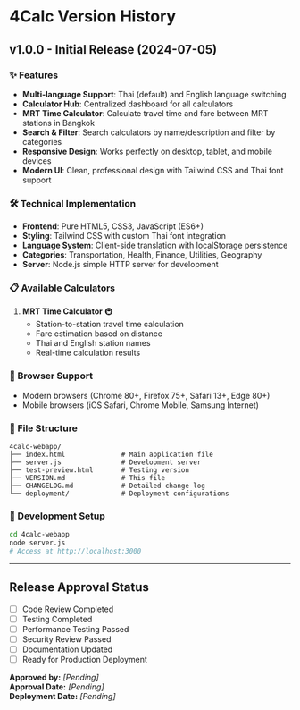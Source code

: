 # 4Calc Version History

## v1.0.0 - Initial Release (2024-07-05)

### ✨ Features
- **Multi-language Support**: Thai (default) and English language switching
- **Calculator Hub**: Centralized dashboard for all calculators
- **MRT Time Calculator**: Calculate travel time and fare between MRT stations in Bangkok
- **Search & Filter**: Search calculators by name/description and filter by categories
- **Responsive Design**: Works perfectly on desktop, tablet, and mobile devices
- **Modern UI**: Clean, professional design with Tailwind CSS and Thai font support

### 🛠️ Technical Implementation
- **Frontend**: Pure HTML5, CSS3, JavaScript (ES6+)
- **Styling**: Tailwind CSS with custom Thai font integration
- **Language System**: Client-side translation with localStorage persistence
- **Categories**: Transportation, Health, Finance, Utilities, Geography
- **Server**: Node.js simple HTTP server for development

### 📋 Available Calculators
1. **MRT Time Calculator** 🚇
   - Station-to-station travel time calculation
   - Fare estimation based on distance
   - Thai and English station names
   - Real-time calculation results

### 🎯 Browser Support
- Modern browsers (Chrome 80+, Firefox 75+, Safari 13+, Edge 80+)
- Mobile browsers (iOS Safari, Chrome Mobile, Samsung Internet)

### 📁 File Structure
```
4calc-webapp/
├── index.html              # Main application file
├── server.js               # Development server
├── test-preview.html       # Testing version
├── VERSION.md              # This file
├── CHANGELOG.md            # Detailed change log
└── deployment/             # Deployment configurations
```

### 🔧 Development Setup
```bash
cd 4calc-webapp
node server.js
# Access at http://localhost:3000
```

---

## Release Approval Status
- [ ] Code Review Completed
- [ ] Testing Completed
- [ ] Performance Testing Passed
- [ ] Security Review Passed
- [ ] Documentation Updated
- [ ] Ready for Production Deployment

**Approved by:** _[Pending]_  
**Approval Date:** _[Pending]_  
**Deployment Date:** _[Pending]_